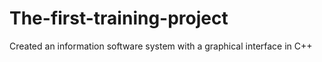 # The-first-training-project
Created an information software system with a graphical interface in C++
